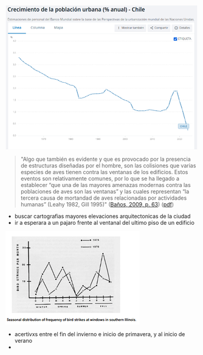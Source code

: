 ![alt text](image.png)

> "Algo que también es evidente y que es provocado por la presencia de estructuras diseñadas por el hombre, son las colisiones que varias especies de aves tienen contra las ventanas de los edificios. Estos eventos son relativamente comunes, por lo que se ha llegado a establecer “que una de las mayores amenazas modernas contra las poblaciones de aves son las ventanas” y las cuales representan “la tercera causa de mortandad de aves relacionadas por actividades humanas” (Leahy 1982, Gill 1995)" ([Baños, 2009, p. 63](zotero://select/library/items/GTW6Z6A5)) ([pdf](zotero://open-pdf/library/items/5UY84NZ3?page=3))
- buscar cartografias mayores elevaciones arquitectonicas de la ciudad
- ir a esperara a un pajaro frente al ventanal del ultimo piso de un edificio

![alt text](image-1.png)
- acertivxs entre el fin del invierno e inicio de primavera, y al inicio de verano
-  [](https://blog.structuralia.com/hubfs/Imported_Blog_Media/AISLADOR-CAMPANA-5.jpg)